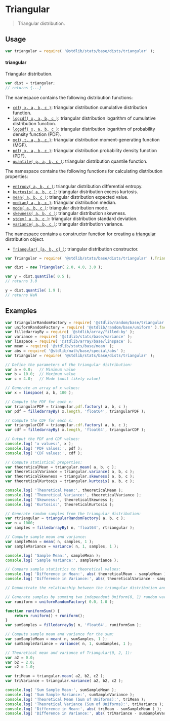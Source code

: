 <!--

@license Apache-2.0

Copyright (c) 2018 The Stdlib Authors.

Licensed under the Apache License, Version 2.0 (the "License");
you may not use this file except in compliance with the License.
You may obtain a copy of the License at

   http://www.apache.org/licenses/LICENSE-2.0

Unless required by applicable law or agreed to in writing, software
distributed under the License is distributed on an "AS IS" BASIS,
WITHOUT WARRANTIES OR CONDITIONS OF ANY KIND, either express or implied.
See the License for the specific language governing permissions and
limitations under the License.

-->

# Triangular

> Triangular distribution.

<section class="usage">

## Usage

```javascript
var triangular = require( '@stdlib/stats/base/dists/triangular' );
```

#### triangular

Triangular distribution.

```javascript
var dist = triangular;
// returns {...}
```

The namespace contains the following distribution functions:

<!-- <toc pattern="*+(cdf|pdf|mgf|quantile)*"> -->

<div class="namespace-toc">

-   <span class="signature">[`cdf( x, a, b, c )`][@stdlib/stats/base/dists/triangular/cdf]</span><span class="delimiter">: </span><span class="description">triangular distribution cumulative distribution function.</span>
-   <span class="signature">[`logcdf( x, a, b, c )`][@stdlib/stats/base/dists/triangular/logcdf]</span><span class="delimiter">: </span><span class="description">triangular distribution logarithm of cumulative distribution function.</span>
-   <span class="signature">[`logpdf( x, a, b, c )`][@stdlib/stats/base/dists/triangular/logpdf]</span><span class="delimiter">: </span><span class="description">triangular distribution logarithm of probability density function (PDF).</span>
-   <span class="signature">[`mgf( t, a, b, c )`][@stdlib/stats/base/dists/triangular/mgf]</span><span class="delimiter">: </span><span class="description">triangular distribution moment-generating function (MGF).</span>
-   <span class="signature">[`pdf( x, a, b, c )`][@stdlib/stats/base/dists/triangular/pdf]</span><span class="delimiter">: </span><span class="description">triangular distribution probability density function (PDF).</span>
-   <span class="signature">[`quantile( p, a, b, c )`][@stdlib/stats/base/dists/triangular/quantile]</span><span class="delimiter">: </span><span class="description">triangular distribution quantile function.</span>

</div>

<!-- </toc> -->

The namespace contains the following functions for calculating distribution properties:

<!-- <toc pattern="*+(entropy|kurtosis|mean|median|mode|skewness|stdev|variance)*"> -->

<div class="namespace-toc">

-   <span class="signature">[`entropy( a, b, c )`][@stdlib/stats/base/dists/triangular/entropy]</span><span class="delimiter">: </span><span class="description">triangular distribution differential entropy.</span>
-   <span class="signature">[`kurtosis( a, b, c )`][@stdlib/stats/base/dists/triangular/kurtosis]</span><span class="delimiter">: </span><span class="description">triangular distribution excess kurtosis.</span>
-   <span class="signature">[`mean( a, b, c )`][@stdlib/stats/base/dists/triangular/mean]</span><span class="delimiter">: </span><span class="description">triangular distribution expected value.</span>
-   <span class="signature">[`median( a, b, c )`][@stdlib/stats/base/dists/triangular/median]</span><span class="delimiter">: </span><span class="description">triangular distribution median.</span>
-   <span class="signature">[`mode( a, b, c )`][@stdlib/stats/base/dists/triangular/mode]</span><span class="delimiter">: </span><span class="description">triangular distribution mode.</span>
-   <span class="signature">[`skewness( a, b, c )`][@stdlib/stats/base/dists/triangular/skewness]</span><span class="delimiter">: </span><span class="description">triangular distribution skewness.</span>
-   <span class="signature">[`stdev( a, b, c )`][@stdlib/stats/base/dists/triangular/stdev]</span><span class="delimiter">: </span><span class="description">triangular distribution standard deviation.</span>
-   <span class="signature">[`variance( a, b, c )`][@stdlib/stats/base/dists/triangular/variance]</span><span class="delimiter">: </span><span class="description">triangular distribution variance.</span>

</div>

<!-- </toc> -->

The namespace contains a constructor function for creating a [triangular][triangular-distribution] distribution object.

<!-- <toc pattern="*ctor*"> -->

<div class="namespace-toc">

-   <span class="signature">[`Triangular( [a, b, c] )`][@stdlib/stats/base/dists/triangular/ctor]</span><span class="delimiter">: </span><span class="description">triangular distribution constructor.</span>

</div>

<!-- </toc> -->

```javascript
var Triangular = require( '@stdlib/stats/base/dists/triangular' ).Triangular;

var dist = new Triangular( 2.0, 4.0, 3.0 );

var y = dist.quantile( 0.5 );
// returns 3.0

y = dist.quantile( 1.9 );
// returns NaN
```

</section>

<!-- /.usage -->

<section class="examples">

## Examples

<!-- TODO: better examples -->

<!-- eslint no-undef: "error" -->

```javascript
var triangularRandomFactory = require( '@stdlib/random/base/triangular' ).factory;
var uniformRandomFactory = require( '@stdlib/random/base/uniform' ).factory;
var filledarrayBy = require( '@stdlib/array/filled-by' );
var variance = require( '@stdlib/stats/base/variance' );
var linspace = require( '@stdlib/array/base/linspace' );
var mean = require( '@stdlib/stats/base/mean' );
var abs = require( '@stdlib/math/base/special/abs' );
var triangular = require( '@stdlib/stats/base/dists/triangular' );

// Define the parameters of the triangular distribution:
var a = 0.0;   // Minimum value
var b = 10.0;  // Maximum value
var c = 4.0;   // Mode (most likely value)

// Generate an array of x values:
var x = linspace( a, b, 100 );

// Compute the PDF for each x:
var triangularPDF = triangular.pdf.factory( a, b, c );
var pdf = filledarrayBy( x.length, 'float64', triangularPDF );

// Compute the CDF for each x:
var triangularCDF = triangular.cdf.factory( a, b, c );
var cdf = filledarrayBy( x.length, 'float64', triangularCDF );

// Output the PDF and CDF values:
console.log( 'x values:', x );
console.log( 'PDF values:', pdf );
console.log( 'CDF values:', cdf );

// Compute statistical properties:
var theoreticalMean = triangular.mean( a, b, c );
var theoreticalVariance = triangular.variance( a, b, c );
var theoreticalSkewness = triangular.skewness( a, b, c );
var theoreticalKurtosis = triangular.kurtosis( a, b, c );

console.log( 'Theoretical Mean:', theoreticalMean );
console.log( 'Theoretical Variance:', theoreticalVariance );
console.log( 'Skewness:', theoreticalSkewness );
console.log( 'Kurtosis:', theoreticalKurtosis );

// Generate random samples from the triangular distribution:
var rtriangular = triangularRandomFactory( a, b, c );
var n = 1000;
var samples = filledarrayBy( n, 'float64', rtriangular );

// Compute sample mean and variance:
var sampleMean = mean( n, samples, 1 );
var sampleVariance = variance( n, 1, samples, 1 );

console.log( 'Sample Mean:', sampleMean );
console.log( 'Sample Variance:', sampleVariance );

// Compare sample statistics to theoretical values:
console.log( 'Difference in Mean:', abs( theoreticalMean - sampleMean ) );
console.log( 'Difference in Variance:', abs( theoreticalVariance - sampleVariance ) );

// Demonstrate the relationship between the triangular distribution and the sum of uniform distributions, namely that the sum of two independent Uniform(0, 1) random variables follows a Triangular(0, 2, 1) distribution.

// Generate samples by summing two independent Uniform(0, 1) random variables:
var runiform = uniformRandomFactory( 0.0, 1.0 );

function runiformSum() {
    return runiform() + runiform();
}
var sumSamples = filledarrayBy( n, 'float64', runiformSum );

// Compute sample mean and variance for the sum:
var sumSampleMean = mean( n, sumSamples, 1 );
var sumSampleVariance = variance( n, 1, sumSamples, 1 );

// Theoretical mean and variance of Triangular(0, 2, 1):
var a2 = 0.0;
var b2 = 2.0;
var c2 = 1.0;

var triMean = triangular.mean( a2, b2, c2 );
var triVariance = triangular.variance( a2, b2, c2 );

console.log( 'Sum Sample Mean:', sumSampleMean );
console.log( 'Sum Sample Variance:', sumSampleVariance );
console.log( 'Theoretical Mean (Sum of Uniforms):', triMean );
console.log( 'Theoretical Variance (Sum of Uniforms):', triVariance );
console.log( 'Difference in Mean:', abs( triMean - sumSampleMean ) );
console.log( 'Difference in Variance:', abs( triVariance - sumSampleVariance ) );
```

</section>

<!-- /.examples -->

<!-- Section for related `stdlib` packages. Do not manually edit this section, as it is automatically populated. -->

<section class="related">

</section>

<!-- /.related -->

<!-- Section for all links. Make sure to keep an empty line after the `section` element and another before the `/section` close. -->

<section class="links">

[triangular-distribution]: https://en.wikipedia.org/wiki/Triangular_distribution

<!-- <toc-links> -->

[@stdlib/stats/base/dists/triangular/ctor]: https://github.com/stdlib-js/stdlib/tree/develop/lib/node_modules/%40stdlib/stats/base/dists/triangular/ctor

[@stdlib/stats/base/dists/triangular/entropy]: https://github.com/stdlib-js/stdlib/tree/develop/lib/node_modules/%40stdlib/stats/base/dists/triangular/entropy

[@stdlib/stats/base/dists/triangular/kurtosis]: https://github.com/stdlib-js/stdlib/tree/develop/lib/node_modules/%40stdlib/stats/base/dists/triangular/kurtosis

[@stdlib/stats/base/dists/triangular/mean]: https://github.com/stdlib-js/stdlib/tree/develop/lib/node_modules/%40stdlib/stats/base/dists/triangular/mean

[@stdlib/stats/base/dists/triangular/median]: https://github.com/stdlib-js/stdlib/tree/develop/lib/node_modules/%40stdlib/stats/base/dists/triangular/median

[@stdlib/stats/base/dists/triangular/mode]: https://github.com/stdlib-js/stdlib/tree/develop/lib/node_modules/%40stdlib/stats/base/dists/triangular/mode

[@stdlib/stats/base/dists/triangular/skewness]: https://github.com/stdlib-js/stdlib/tree/develop/lib/node_modules/%40stdlib/stats/base/dists/triangular/skewness

[@stdlib/stats/base/dists/triangular/stdev]: https://github.com/stdlib-js/stdlib/tree/develop/lib/node_modules/%40stdlib/stats/base/dists/triangular/stdev

[@stdlib/stats/base/dists/triangular/variance]: https://github.com/stdlib-js/stdlib/tree/develop/lib/node_modules/%40stdlib/stats/base/dists/triangular/variance

[@stdlib/stats/base/dists/triangular/cdf]: https://github.com/stdlib-js/stdlib/tree/develop/lib/node_modules/%40stdlib/stats/base/dists/triangular/cdf

[@stdlib/stats/base/dists/triangular/logcdf]: https://github.com/stdlib-js/stdlib/tree/develop/lib/node_modules/%40stdlib/stats/base/dists/triangular/logcdf

[@stdlib/stats/base/dists/triangular/logpdf]: https://github.com/stdlib-js/stdlib/tree/develop/lib/node_modules/%40stdlib/stats/base/dists/triangular/logpdf

[@stdlib/stats/base/dists/triangular/mgf]: https://github.com/stdlib-js/stdlib/tree/develop/lib/node_modules/%40stdlib/stats/base/dists/triangular/mgf

[@stdlib/stats/base/dists/triangular/pdf]: https://github.com/stdlib-js/stdlib/tree/develop/lib/node_modules/%40stdlib/stats/base/dists/triangular/pdf

[@stdlib/stats/base/dists/triangular/quantile]: https://github.com/stdlib-js/stdlib/tree/develop/lib/node_modules/%40stdlib/stats/base/dists/triangular/quantile

<!-- </toc-links> -->

</section>

<!-- /.links -->
